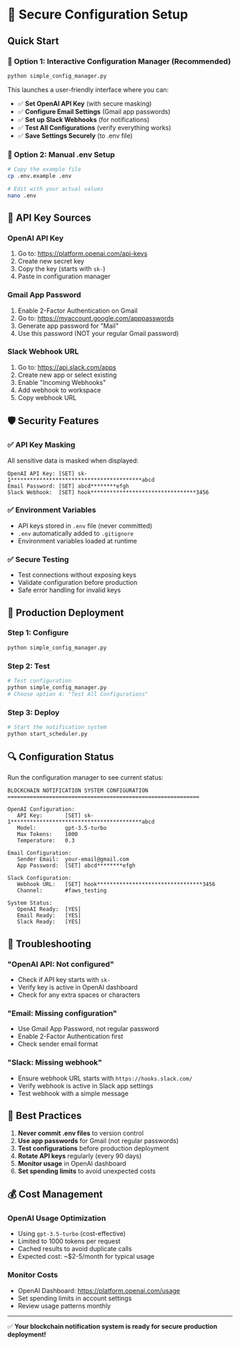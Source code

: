 # 🔐 Secure Configuration Setup

## Quick Start

### 🎯 Option 1: Interactive Configuration Manager (Recommended)
```bash
python simple_config_manager.py
```

This launches a user-friendly interface where you can:
- ✅ **Set OpenAI API Key** (with secure masking)
- ✅ **Configure Email Settings** (Gmail app passwords)
- ✅ **Set up Slack Webhooks** (for notifications)
- ✅ **Test All Configurations** (verify everything works)
- ✅ **Save Settings Securely** (to .env file)

### 🔧 Option 2: Manual .env Setup
```bash
# Copy the example file
cp .env.example .env

# Edit with your actual values
nano .env
```

## 🔑 API Key Sources

### OpenAI API Key
1. Go to: https://platform.openai.com/api-keys
2. Create new secret key
3. Copy the key (starts with `sk-`)
4. Paste in configuration manager

### Gmail App Password
1. Enable 2-Factor Authentication on Gmail
2. Go to: https://myaccount.google.com/apppasswords
3. Generate app password for "Mail"
4. Use this password (NOT your regular Gmail password)

### Slack Webhook URL
1. Go to: https://api.slack.com/apps
2. Create new app or select existing
3. Enable "Incoming Webhooks"
4. Add webhook to workspace
5. Copy webhook URL

## 🛡️ Security Features

### ✅ API Key Masking
All sensitive data is masked when displayed:
```
OpenAI API Key: [SET] sk-1*****************************************abcd
Email Password: [SET] abcd********efgh
Slack Webhook:  [SET] hook*********************************3456
```

### ✅ Environment Variables
- API keys stored in `.env` file (never committed)
- `.env` automatically added to `.gitignore`
- Environment variables loaded at runtime

### ✅ Secure Testing
- Test connections without exposing keys
- Validate configuration before production
- Safe error handling for invalid keys

## 🚀 Production Deployment

### Step 1: Configure
```bash
python simple_config_manager.py
```

### Step 2: Test
```bash
# Test configuration
python simple_config_manager.py
# Choose option 4: "Test All Configurations"
```

### Step 3: Deploy
```bash
# Start the notification system
python start_scheduler.py
```

## 🔍 Configuration Status

Run the configuration manager to see current status:

```
BLOCKCHAIN NOTIFICATION SYSTEM CONFIGURATION
============================================================

OpenAI Configuration:
   API Key:       [SET] sk-1*****************************************abcd
   Model:         gpt-3.5-turbo
   Max Tokens:    1000
   Temperature:   0.3

Email Configuration:
   Sender Email:  your-email@gmail.com
   App Password:  [SET] abcd********efgh

Slack Configuration:
   Webhook URL:   [SET] hook*********************************3456
   Channel:       #faws_testing

System Status:
   OpenAI Ready:  [YES]
   Email Ready:   [YES]
   Slack Ready:   [YES]
```

## 🐛 Troubleshooting

### "OpenAI API: Not configured"
- Check if API key starts with `sk-`
- Verify key is active in OpenAI dashboard
- Check for any extra spaces or characters

### "Email: Missing configuration"
- Use Gmail App Password, not regular password
- Enable 2-Factor Authentication first
- Check sender email format

### "Slack: Missing webhook"
- Ensure webhook URL starts with `https://hooks.slack.com/`
- Verify webhook is active in Slack app settings
- Test webhook with a simple message

## 🎯 Best Practices

1. **Never commit .env files** to version control
2. **Use app passwords** for Gmail (not regular passwords)
3. **Test configurations** before production deployment
4. **Rotate API keys** regularly (every 90 days)
5. **Monitor usage** in OpenAI dashboard
6. **Set spending limits** to avoid unexpected costs

## 💰 Cost Management

### OpenAI Usage Optimization
- Using `gpt-3.5-turbo` (cost-effective)
- Limited to 1000 tokens per request
- Cached results to avoid duplicate calls
- Expected cost: ~$2-5/month for typical usage

### Monitor Costs
- OpenAI Dashboard: https://platform.openai.com/usage
- Set spending limits in account settings
- Review usage patterns monthly

---

✅ **Your blockchain notification system is ready for secure production deployment!**